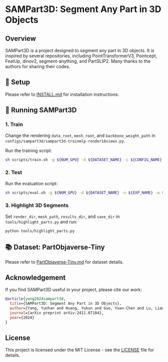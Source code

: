# SAMPart3D: Segment Any Part in 3D Objects

## Overview

SAMPart3D is a project designed to segment any part in 3D objects. It is inspired by several repositories, including PointTransformerV3, Pointcept, FeatUp, dinov2, segment-anything, and PartSLIP2. Many thanks to the authors for sharing their codes.

## 🔧 Setup

Please refer to [INSTALL.md](INSTALL.md) for installation instructions.

## 🚀 Running SAMPart3D

### 1. Train

Change the rendering `data_root`, `mesh_root`, and `backbone_weight_path` in `configs/sampart3d/sampart3d-trainmlp-render16views.py`.

Run the training script:

```bash
sh scripts/train.sh -g ${NUM_GPU} -d ${DATASET_NAME} -c ${CONFIG_NAME} -n ${EXP_NAME} -o ${OBJECT_UID}
```

### 2. Test

Run the evaluation script:

```bash
sh scripts/eval.sh -g ${NUM_GPU} -d ${DATASET_NAME} -n ${EXP_NAME} -w ${WEIGHT_NAME}
```

### 3. Highlight 3D Segments

Set `render_dir`, `mesh_path`, `results_dir`, and `save_dir` in `tools/highlight_parts.py` and run:

```bash
python tools/highlight_parts.py
```

## 📚 Dataset: PartObjaverse-Tiny

Please refer to [PartObjaverse-Tiny.md](PartObjaverse-Tiny.md) for dataset details.

## Acknowledgement

If you find SAMPart3D useful in your project, please cite our work:

```bibtex
@article{yang2024sampart3d,
  title={SAMPart3D: Segment Any Part in 3D Objects},
  author={Yang, Yunhan and Huang, Yukun and Guo, Yuan-Chen and Lu, Liangjun and Wu, Xiaoyang and Lam, Edmund Y and Cao, Yan-Pei and Liu, Xihui},
  journal={arXiv preprint arXiv:2411.07184},
  year={2024}
}
```

## License

This project is licensed under the MIT License - see the [LICENSE](https://github.com/V-Sekai-fire/cog-sam-part-3d/blob/main/LICENSE) file for details.
